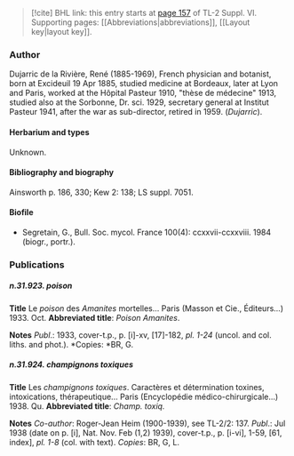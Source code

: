 > [!cite] BHL link: this entry starts at [page 157](https://www.biodiversitylibrary.org/item/103835#page/167/mode/1up) of TL-2 Suppl. VI.
> Supporting pages: [[Abbreviations|abbreviations]], [[Layout key|layout key]].

### Author

Dujarric de la Rivière, René (1885-1969), French physician and botanist, born at Excideuil 19 Apr 1885, studied medicine at Bordeaux, later at Lyon and Paris, worked at the Hôpital Pasteur 1910, "thèse de médecine" 1913, studied also at the Sorbonne, Dr. sci. 1929, secretary general at Institut Pasteur 1941, after the war as sub-director, retired in 1959. (*Dujarric*).

#### Herbarium and types

Unknown.

#### Bibliography and biography

Ainsworth p. 186, 330; Kew 2: 138; LS suppl. 7051.

#### Biofile

- Segretain, G., Bull. Soc. mycol. France 100(4): ccxxvii-ccxxviii. 1984 (biogr., portr.).

### Publications

##### n.31.923. poison

**Title**
Le *poison* des *Amanites* mortelles... Paris (Masson et Cie., Éditeurs...) 1933. Oct.
**Abbreviated title**: *Poison Amanites*.

**Notes**
*Publ*.: 1933, cover-t.p., p. \[i\]-xv, \[17\]-182, *pl. 1-24* (uncol. and col. liths. and phot.). *Copies: *BR, G.

##### n.31.924. champignons toxiques

**Title**
Les *champignons toxiques*. Caractères et détermination toxines, intoxications, thérapeutique... Paris (Encyclopédie médico-chirurgicale...) 1938. Qu.
**Abbreviated title**: *Champ. toxiq.*

**Notes**
*Co-author*: Roger-Jean Heim (1900-1939), see TL-2/2: 137.
*Publ*.: Jul 1938 (date on p. \[i\], Nat. Nov. Feb (1,2) 1939), cover-t.p., p. \[i-vi\], 1-59, \[61, index\], *pl. 1-8* (col. with text). *Copies*: BR, G, L.


